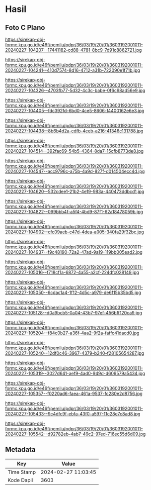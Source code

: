 # Hasil

## Foto C Plano

https://sirekap-obj-formc.kpu.go.id/e46f/pemilu/pdpr/36/03/19/20/01/3603192001011-20240227-104207--17441182-cd88-4781-8bc9-7d91c8862721.jpg

https://sirekap-obj-formc.kpu.go.id/e46f/pemilu/pdpr/36/03/19/20/01/3603192001011-20240227-104241--410d7574-8d16-4712-a31b-722090e1f71b.jpg

https://sirekap-obj-formc.kpu.go.id/e46f/pemilu/pdpr/36/03/19/20/01/3603192001011-20240227-104326--4703fb77-5d32-4c3c-babe-0f6c98ad56e9.jpg

https://sirekap-obj-formc.kpu.go.id/e46f/pemilu/pdpr/36/03/19/20/01/3603192001011-20240227-104405--fdc392fd-6bd0-4ce5-8606-f4400162e6e3.jpg

https://sirekap-obj-formc.kpu.go.id/e46f/pemilu/pdpr/36/03/19/20/01/3603192001011-20240227-104438--8b6b4d2a-cdfb-4ceb-a216-41346c131788.jpg

https://sirekap-obj-formc.kpu.go.id/e46f/pemilu/pdpr/36/03/19/20/01/3603192001011-20240227-104514--392fac69-54b5-4364-8da7-15cfb8773de8.jpg

https://sirekap-obj-formc.kpu.go.id/e46f/pemilu/pdpr/36/03/19/20/01/3603192001011-20240227-104547--acc9796c-a75b-4a9d-827f-d014504ecc4d.jpg

https://sirekap-obj-formc.kpu.go.id/e46f/pemilu/pdpr/36/03/19/20/01/3603192001011-20240227-104620--532cdee1-21b2-4e19-983a-440473ddbcd1.jpg

https://sirekap-obj-formc.kpu.go.id/e46f/pemilu/pdpr/36/03/19/20/01/3603192001011-20240227-104822--099bbb4f-a5f4-4bd9-87f1-62a18478059b.jpg

https://sirekap-obj-formc.kpu.go.id/e46f/pemilu/pdpr/36/03/19/20/01/3603192001011-20240227-104902--cfc09aeb-c47d-4dea-a005-340fa29f32bc.jpg

https://sirekap-obj-formc.kpu.go.id/e46f/pemilu/pdpr/36/03/19/20/01/3603192001011-20240227-104937--f9c48190-72a2-47ad-9a19-119bb005ead2.jpg

https://sirekap-obj-formc.kpu.go.id/e46f/pemilu/pdpr/36/03/19/20/01/3603192001011-20240227-105016--f718cf1a-6872-4a55-a2cf-224dfc028149.jpg

https://sirekap-obj-formc.kpu.go.id/e46f/pemilu/pdpr/36/03/19/20/01/3603192001011-20240227-105050--6cdac1a4-1f12-4d5c-a979-de6f15b35bd5.jpg

https://sirekap-obj-formc.kpu.go.id/e46f/pemilu/pdpr/36/03/19/20/01/3603192001011-20240227-105128--d0a9bcb5-0a04-43b7-97ef-456bff120ca9.jpg

https://sirekap-obj-formc.kpu.go.id/e46f/pemilu/pdpr/36/03/19/20/01/3603192001011-20240227-105204--f84c0b27-a36f-4aa2-9f2a-faffc41dacd0.jpg

https://sirekap-obj-formc.kpu.go.id/e46f/pemilu/pdpr/36/03/19/20/01/3603192001011-20240227-105240--12df0c46-3967-4379-b240-f28105654287.jpg

https://sirekap-obj-formc.kpu.go.id/e46f/pemilu/pdpr/36/03/19/20/01/3603192001011-20240227-105319--3027d641-aef9-4ad0-949d-d609579a5434.jpg

https://sirekap-obj-formc.kpu.go.id/e46f/pemilu/pdpr/36/03/19/20/01/3603192001011-20240227-105357--f0220ad6-faea-461a-9537-fc280e2d8756.jpg

https://sirekap-obj-formc.kpu.go.id/e46f/pemilu/pdpr/36/03/19/20/01/3603192001011-20240227-105433--9c4dfc9f-ebfa-43f0-a597-11c28e7c8ad8.jpg

https://sirekap-obj-formc.kpu.go.id/e46f/pemilu/pdpr/36/03/19/20/01/3603192001011-20240227-105542--d92782eb-4ab7-49c2-97ed-716ec55d6d09.jpg


## Metadata

| Key        | Value               |
| ---------- | ------------------- |
| Time Stamp | 2024-02-27 11:03:45 |
| Kode Dapil | 3603                |



